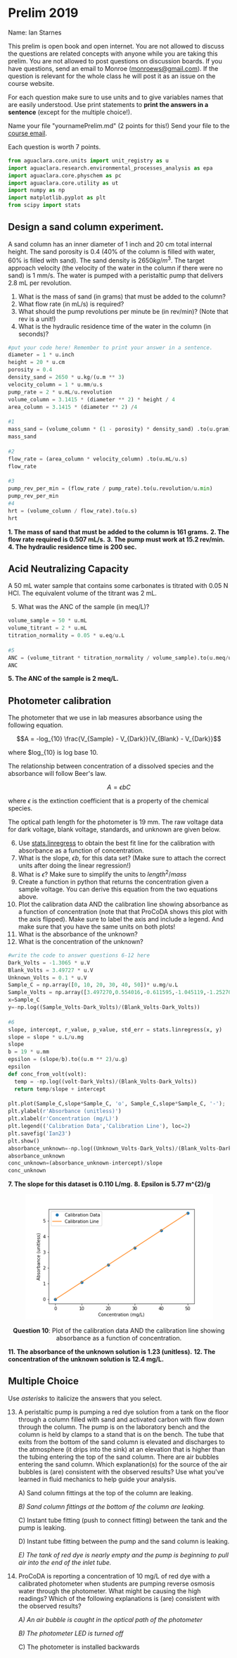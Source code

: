 # Prelim 2019

Name: Ian Starnes

This prelim is open book and open internet. You are not allowed to discuss the questions are related concepts with anyone while you are taking this prelim. You are not allowed to post questions on discussion boards. If you have questions, send an email to Monroe (monroews@gmail.com). If the question is relevant for the whole class he will post it as an issue on the course website.

For each question make sure to use units and to give variables names that are easily understood. Use print statements to **print the answers in a sentence** (except for the multiple choice!).

Name your file "yournamePrelim.md" (2 points for this!)
Send your file to the [course email](cee_4530@cornell.edu).

Each question is worth 7 points.

```python
from aguaclara.core.units import unit_registry as u
import aguaclara.research.environmental_processes_analysis as epa
import aguaclara.core.physchem as pc
import aguaclara.core.utility as ut
import numpy as np
import matplotlib.pyplot as plt
from scipy import stats
```

## Design a sand column experiment.
A sand column has an inner diameter of 1 inch and 20 cm total internal height. The sand porosity is 0.4 (40% of the column is filled with water, 60% is filled with sand). The sand density is $2650 kg/m^3$. The target approach velocity (the velocity of the water in the column if there were no sand) is 1 mm/s. The water is pumped with a peristaltic pump that delivers 2.8 mL per revolution.


1. What is the mass of sand (in grams) that must be added to the column?
2. What flow rate (in mL/s) is required?
3. What should the pump revolutions per minute be (in rev/min)? (Note that rev is a unit!)
4. What is the hydraulic residence time of the water in the column (in seconds)?

```python
#put your code here! Remember to print your answer in a sentence.
diameter = 1 * u.inch
height = 20 * u.cm
porosity = 0.4
density_sand = 2650 * u.kg/(u.m ** 3)
velocity_column = 1 * u.mm/u.s
pump_rate = 2 * u.mL/u.revolution
volume_column = 3.1415 * (diameter ** 2) * height / 4
area_column = 3.1415 * (diameter ** 2) /4

#1
mass_sand = (volume_column * (1 - porosity) * density_sand) .to(u.gram)
mass_sand

#2
flow_rate = (area_column * velocity_column) .to(u.mL/u.s)
flow_rate

#3
pump_rev_per_min = (flow_rate / pump_rate).to(u.revolution/u.min)
pump_rev_per_min
#4
hrt = (volume_column / flow_rate).to(u.s)
hrt
```
**1. The mass of sand that must be added to the column is 161 grams.**
**2. The flow rate required is 0.507 mL/s.**
**3. The pump must work at 15.2 rev/min.**
**4. The hydraulic residence time is 200 sec.**


## Acid Neutralizing Capacity

A 50 mL water sample that contains some carbonates is titrated with 0.05 N HCl. The equivalent volume of the titrant was 2 mL.

5. What was the ANC of the sample (in meq/L)?

```python
volume_sample = 50 * u.mL
volume_titrant = 2 * u.mL
titration_normality = 0.05 * u.eq/u.L

#5
ANC = (volume_titrant * titration_normality / volume_sample).to(u.meq/u.L)
ANC
```
**5. The ANC of the sample is 2 meq/L.**


## Photometer calibration
The photometer that we use in lab measures absorbance using the following equation.

$$A = -log_{10} \frac{V_{Sample} - V_{Dark}}{V_{Blank} - V_{Dark}}$$

where $log_{10} is log base 10.

The relationship between concentration of a dissolved species and the absorbance will follow Beer's law.

$$ A = \epsilon b C $$

where $\epsilon$ is the extinction coefficient that is a property of the chemical species.

The optical path length for the photometer is 19 mm. The raw voltage data for dark voltage, blank voltage, standards, and unknown are given below.

6. Use [stats.linregress](https://docs.scipy.org/doc/scipy/reference/generated/scipy.stats.linregress.html) to obtain the best fit line for the calibration with absorbance as a function of concentration.
7. What is the slope, $\epsilon b$, for this data set? (Make sure to attach the correct units after doing the linear regression!)
8. What is $\epsilon$? Make sure to simplify the units to $length^2/mass$
9. Create a function in python that returns the concentration given a sample voltage. You can derive this equation from the two equations above.
10. Plot the calibration data AND the calibration line showing absorbance as a function of concentration (note that that ProCoDA shows this plot with the axis flipped). Make sure to label the axis and include a legend. And make sure that you have the same units on both plots!
11. What is the absorbance of the unknown?
12. What is the concentration of the unknown?

```python
#write the code to answer questions 6-12 here
Dark_Volts = -1.3065 * u.V
Blank_Volts = 3.49727 * u.V
Unknown_Volts = 0.1 * u.V
Sample_C = np.array([0, 10, 20, 30, 40, 50])* u.mg/u.L
Sample_Volts = np.array([3.497270,0.554016,-0.611595,-1.045119,-1.252709,-1.283894])* u.volts
x=Sample_C
y=-np.log((Sample_Volts-Dark_Volts)/(Blank_Volts-Dark_Volts))

#6
slope, intercept, r_value, p_value, std_err = stats.linregress(x, y)
slope = slope * u.L/u.mg
slope
b = 19 * u.mm
epsilon = (slope/b).to((u.m ** 2)/u.g)
epsilon
def conc_from_volt(volt):
  temp = -np.log((volt-Dark_Volts)/(Blank_Volts-Dark_Volts))
  return temp/slope + intercept

plt.plot(Sample_C,slope*Sample_C, 'o', Sample_C,slope*Sample_C, '-');
plt.ylabel(r'Absorbance (unitless)')
plt.xlabel(r'Concentration (mg/L)')
plt.legend(('Calibration Data','Calibration Line'), loc=2)
plt.savefig('Ian23')
plt.show()
absorbance_unknown=-np.log((Unknown_Volts-Dark_Volts)/(Blank_Volts-Dark_Volts))
absorbance_unknown
conc_unknown=(absorbance_unknown-intercept)/slope
conc_unknown
```
**7. The slope for this dataset is 0.110 L/mg.**
**8. Epsilon is 5.77 m^{2}/g**
<p align="center"> <img src="https://raw.githubusercontent.com/IanStarnes/First-Repository/master/Ian23.png" heights=110 width=427> </p>

<p align="center">
<b>Question 10</b>: Plot of the calibration data AND the calibration line showing absorbance as a function of concentration.
</p>

**11. The absorbance of the unknown solution is 1.23 (unitless).**
**12. The concentration of the unknown solution is 12.4 mg/L.**

## Multiple Choice

Use *asterisks* to italicize the answers that you select.

13. A peristaltic pump is pumping a red dye solution from a tank on the floor through a column filled with sand and activated carbon with flow down through the column. The pump is on the laboratory bench and the column is held by clamps to a stand that is on the bench. The tube that exits from the bottom of the sand column is elevated and discharges to the atmosphere (it drips into the sink) at an elevation that is higher than the tubing entering the top of the sand column. There are air bubbles entering the sand column. Which explanation(s) for the source of the air bubbles is (are) consistent with the observed results? Use what you've learned in fluid mechanics to help guide your analysis.

    A) Sand column fittings at the top of the column are leaking.

    *B) Sand column fittings at the bottom of the column are leaking.*

    C) Instant tube fitting (push to connect fitting) between the tank and the pump is leaking.

    D) Instant tube fitting between the pump and the sand column is leaking.

    *E) The tank of red dye is nearly empty and the pump is beginning to pull air into the end of the inlet tube.*

14. ProCoDA is reporting a concentration of 10 mg/L of red dye with a calibrated photometer when students are pumping reverse osmosis water through the photometer. What might be causing the high readings? Which of the following explanations is (are) consistent with the observed results?

     *A) An air bubble is caught in the optical path of the photometer*

     *B) The photometer LED is turned off*

     C) The photometer is installed backwards
